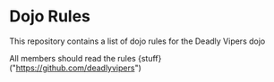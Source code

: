 Dojo Rules
==========

This repository contains a list of dojo rules for the Deadly Vipers dojo

All members should read the rules
{stuff}("https://github.com/deadlyvipers")